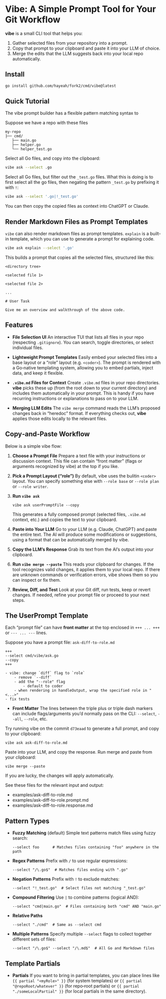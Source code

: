 # Vibe: A Simple Prompt Tool for Your Git Workflow

**vibe** is a small CLI tool that helps you:

1. Gather selected files from your repository into a prompt.
2. Copy that prompt to your clipboard and paste it into your LLM of choice.
3. Merge the edits that the LLM suggests back into your local repo automatically.

## Install

```bash
go install github.com/hayeah/fork2/cmd/vibe@latest
```

## Quick Tutorial

The vibe prompt builder has a flexible pattern matching syntax to

Suppose we have a repo with these files

```
my‑repo
├── cmd/
   ├── main.go
   ├── helper.go
   └── helper_test.go
```

Select all Go files, and copy into the clipboard:

```bash
vibe ask --select .go
```

Select all Go files, but filter out the `_test.go` files. What this is doing is to first select all the go files, then negating the pattern `_test.go` by prefixing it with `!`:

```bash
vibe ask --select '.go|!_test.go'
```

You can then copy the copied files as context into ChatGPT or Claude.


## Render Markdown Files as Prompt Templates

`vibe` can also render markdown files as prompt templates. `explain` is a built-in template, which you can use to generate a prompt for explaining code.


```bash
vibe ask explain --select '.go'
```

This builds a prompt that copies all the selected files, structured like this:

```
<directory tree>

<selected file 1>

<selected file 2>

...

# User Task

Give me an overview and walkthrough of the above code.
```

## Features

- **File Selection UI**
  An interactive TUI that lists all files in your repo (respecting `.gitignore`). You can search, toggle directories, or select individual files.

- **Lightweight Prompt Templates**
  Easily embed your selected files into a base layout or a “role” layout (e.g. `<coder>`). The prompt is rendered with a Go‑native templating system, allowing you to embed partials, inject data, and keep it flexible.

- **`.vibe.md` Files for Context**
  Create `.vibe.md` files in your repo directories. **vibe** picks these up (from the root down to your current directory) and includes them automatically in your prompt. This is handy if you have recurring instructions or explanations to pass on to your LLM.

- **Merging LLM Edits**
  The `vibe merge` command reads the LLM’s proposed changes back in “heredoc” format. If everything checks out, **vibe** applies those edits locally to the relevant files.

## Copy‑and‑Paste Workflow

Below is a simple vibe flow:

1. **Choose a Prompt File**
   Prepare a text file with your instructions or discussion context. This file can contain “front matter” (flags or arguments recognized by vibe) at the top if you like.

2. **Pick a Prompt Layout (“role”)**
   By default, vibe uses the bulitin `<coder>` layout. You can specify something else with `--role base` or `--role plan` or `--role writer`.

3. **Run `vibe ask`**
   ```
   vibe ask userPromptFile --copy
   ```
   This generates a fully composed prompt (selected files, `.vibe.md` context, etc.) and copies the text to your clipboard.

4. **Paste into Your LLM**
   Go to your LLM (e.g. Claude, ChatGPT) and paste the entire text. The AI will produce some modifications or suggestions, using a format that can be automatically merged by vibe.

5. **Copy the LLM’s Response**
   Grab its text from the AI’s output into your clipboard.

6. **Run `vibe merge --paste`**
   This reads your clipboard for changes. If the tool recognizes valid changes, it applies them to your local repo. If there are unknown commands or verification errors, vibe shows them so you can inspect or fix them.

7. **Review, Diff, and Test**
   Look at your Git diff, run tests, keep or revert changes. If needed, refine your prompt file or proceed to your next steps.


## The UserPrompt Template

Each “prompt file” can have **front matter** at the top enclosed in `+++ ... +++` or `--- ... ---` lines.

Suppose you have a prompt file: `ask-diff-to-role.md`

```
+++
--select cmd/vibe/ask.go
--copy
+++

- vibe: change `diff` flag to `role`
	- remove `--diff`
	- add the "--role" flag
		- default to coder
	- when rendering in handleOutput, wrap the specified role in "<...>"
- fix tests
```

- **Front Matter**
  The lines between the triple plus or triple dash markers can include flags/arguments you’d normally pass on the CLI: `--select`, `--all`, `--role`, etc.

Try running vibe on the commit `d73eaad` to generate a full prompt, and copy to your clipboard:

```
vibe ask ask-diff-to-role.md
```

Paste into your LLM, and copy the response. Run merge and paste from your clipboard:

```
vibe merge --paste
```

If you are lucky, the changes will apply automatically.

See these files for the relevant input and output:

- examples/ask-diff-to-role.md
- examples/ask-diff-to-role.prompt.md
- examples/ask-diff-to-role.response.md

## Pattern Types

- **Fuzzy Matching** (default)
  Simple text patterns match files using fuzzy search:
  ```
  --select foo      # Matches files containing "foo" anywhere in the path
  ```

- **Regex Patterns**
  Prefix with `/` to use regular expressions:
  ```
  --select "/\.go$"  # Matches files ending with ".go"
  ```

- **Negation Patterns**
  Prefix with `!` to exclude matches:
  ```
  --select "!_test.go"  # Select files not matching "_test.go"
  ```

- **Compound Filtering**
  Use `|` to combine patterns (logical AND):
  ```
  --select "cmd|main.go"  # Files containing both "cmd" AND "main.go"
  ```

- **Relative Paths**

  ```
  --select "./cmd"  # Same as --select cmd
  ```

- **Multiple Patterns**
  Specify multiple `--select` flags to collect together different sets of files:
  ```
  --select "/\.go$" --select "/\.md$"  # All Go and Markdown files
  ```

## Template Partials

- **Partials**
  If you want to bring in partial templates, you can place lines like `{{ partial "<myRole>" }}` (for system templates) or `{{ partial "@repoRoot/whatever" }}` (for repo‑root partials) or `{{ partial "./someLocalPartial" }}` (for local partials in the same directory).
